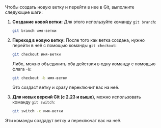 Чтобы создать новую ветку и перейти в нее в Git, выполните следующие шаги:

1. **Создание новой ветки:**
   Для этого используйте команду `git branch`:
   ```bash
   git branch имя-ветки
   ```

2. **Переход в новую ветку:**
   После того как ветка создана, нужно перейти в неё с помощью команды `git checkout`:
   ```bash
   git checkout имя-ветки
   ```

   Либо, можно объединить оба действия в одну команду с помощью флага `-b`:
   ```bash
   git checkout -b имя-ветки
   ```

   Это создаст ветку и сразу переключит вас на неё.

3. **Для новых версий Git (с 2.23 и выше)**, можно использовать команду `git switch`:
   ```bash
   git switch -c имя-ветки
   ```

Эти команды создадут ветку и переключат вас на неё.
